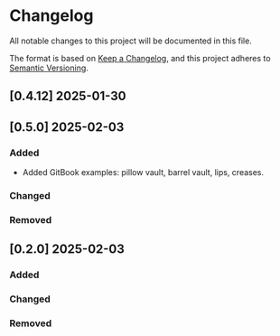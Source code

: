 # Changelog

All notable changes to this project will be documented in this file.

The format is based on [Keep a Changelog](https://keepachangelog.com/en/1.0.0/),
and this project adheres to [Semantic Versioning](https://semver.org/spec/v2.0.0.html).


## [0.4.12] 2025-01-30

## [0.5.0] 2025-02-03

### Added

* Added GitBook examples: pillow vault, barrel vault, lips, creases.

### Changed

### Removed


## [0.2.0] 2025-02-03

### Added

### Changed

### Removed
